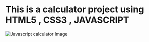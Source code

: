 <h1>This is a calculator project using HTML5 , CSS3 , JAVASCRIPT</h1>
<img src="" alt="Javascript calculator Image"

